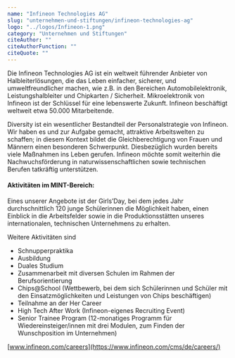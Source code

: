 ```yaml
---
name: "Infineon Technologies AG"
slug: "unternehmen-und-stiftungen/infineon-technologies-ag"
logo: "../logos/Infineon-1.png"
category: "Unternehmen und Stiftungen"
citeAuthor: ""
citeAuthorFunction: ""
citeQuote: ""
---
```


Die Infineon Technologies AG ist ein weltweit führender Anbieter von Halbleiterlösungen, die das Leben einfacher, sicherer, und umweltfreundlicher machen, wie z.B. in den Bereichen Automobilelektronik, Leistungshalbleiter und Chipkarten / Sicherheit. Mikroelektronik von Infineon ist der Schlüssel für eine lebenswerte Zukunft. Infineon beschäftigt weltweit etwa 50.000 Mitarbeitende.

Diversity ist ein wesentlicher Bestandteil der Personalstrategie von Infineon. Wir haben es und zur Aufgabe gemacht, attraktive Arbeitswelten zu schaffen; in diesem Kontext bildet die Gleichberechtigung von Frauen und Männern einen besonderen Schwerpunkt. Diesbezüglich wurden bereits viele Maßnahmen ins Leben gerufen. Infineon möchte somit weiterhin die Nachwuchsförderung in naturwissenschaftlichen sowie technischen Berufen tatkräftig unterstützen.

#### Aktivitäten im MINT-Bereich:

Eines unserer Angebote ist der Girls’Day, bei dem jedes Jahr durchschnittlich 120 junge Schülerinnen die Möglichkeit haben, einen Einblick in die Arbeitsfelder sowie in die Produktionsstätten unseres internationalen, technischen Unternehmens zu erhalten.

Weitere Aktivitäten sind

- Schnupperpraktika
- Ausbildung
- Duales Studium
- Zusammenarbeit mit diversen Schulen im Rahmen der Berufsorientierung
- Chips@School (Wettbewerb, bei dem sich Schülerinnen und Schüler mit den Einsatzmöglichkeiten und Leistungen von Chips beschäftigen)
- Teilnahme an der Her Career
- High Tech After Work (Infineon-eigenes Recruiting Event)
- Senior Trainee Program (12-monatiges Programm für Wiedereinsteiger/innen mit drei Modulen, zum Finden der Wunschposition im Unternehmen)

[www.infineon.com/careers](https://www.infineon.com/cms/de/careers/)
